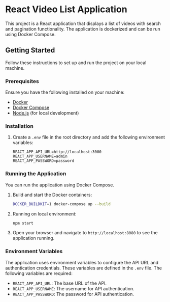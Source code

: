 # React Video List Application

This project is a React application that displays a list of videos with search and pagination functionality. The application is dockerized and can be run using Docker Compose.

## Getting Started

Follow these instructions to set up and run the project on your local machine.

### Prerequisites

Ensure you have the following installed on your machine:

- [Docker](https://www.docker.com/get-started)
- [Docker Compose](https://docs.docker.com/compose/install/)
- [Node.js](https://nodejs.org/) (for local development)

### Installation

1. Create a `.env` file in the root directory and add the following environment variables:

    ```env
    REACT_APP_API_URL=http://localhost:3000
    REACT_APP_USERNAME=admin
    REACT_APP_PASSWORD=password
    ```

### Running the Application

You can run the application using Docker Compose.

1. Build and start the Docker containers:

    ```bash
    DOCKER_BUILDKIT=1 docker-compose up --build
    ```

2. Running on local environment:

    ```bash
    npm start
    ``` 

3. Open your browser and navigate to `http://localhost:8080` to see the application running.

### Environment Variables

The application uses environment variables to configure the API URL and authentication credentials. These variables are defined in the `.env` file. The following variables are required:

- `REACT_APP_API_URL`: The base URL of the API.
- `REACT_APP_USERNAME`: The username for API authentication.
- `REACT_APP_PASSWORD`: The password for API authentication.

